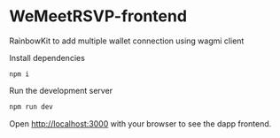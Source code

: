 # WeMeetRSVP-frontend

 RainbowKit to add multiple wallet connection using wagmi client 

Install dependencies 
```
npm i
```

Run the development server

```bash
npm run dev
```

Open [http://localhost:3000](http://localhost:3000) with your browser to see the dapp frontend.
